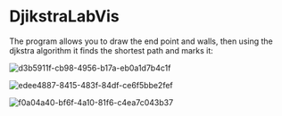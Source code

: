 # DjikstraLabVis
The program allows you to draw the end point and walls, then using the djkstra algorithm it finds the shortest path and marks it:

![d3b5911f-cb98-4956-b17a-eb0a1d7b4c1f](https://github.com/acadiuss/DjikstraLabVis/assets/84239509/de926c50-3999-4ef0-b40d-9235a04cec2c)

![edee4887-8415-483f-84df-ce6f5bbe2fef](https://github.com/acadiuss/DjikstraLabVis/assets/84239509/0fcf595d-6740-4c2b-90cd-422a5a12e2aa)

![f0a04a40-bf6f-4a10-81f6-c4ea7c043b37](https://github.com/acadiuss/DjikstraLabVis/assets/84239509/67980351-a94e-43f4-bcbd-031e682916fd)
